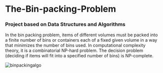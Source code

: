 # The-Bin-packing-Problem
### Project based on Data Structures and Algorithms

In the bin packing problem, items of different volumes must be packed into a finite number of bins or containers each of a fixed given volume in a way that minimizes the number of bins used. In computational complexity theory, it is a combinatorial NP-hard problem. The decision problem (deciding if items will fit into a specified number of bins) is NP-complete. 


![binpackingalgo](https://user-images.githubusercontent.com/31739123/90477377-ebe88300-e148-11ea-9eff-a33d2a729c20.png)

